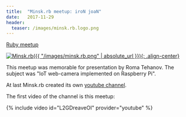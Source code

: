 ```yaml
---
title:  "Minsk.rb meetup: iroN joaN"
date:   2017-11-29
header:
  teaser: /images/minsk.rb.logo.png
---
```

[Ruby meetup][NN]

[![Minsk.rb]({{ "/images/minsk.rb.png" | absolute_url }}){: .align-center}][Minsk.rb]

This meetup was memorable for presentation by Roma Tehanov. The subject was "IoT web-camera implemented on Raspberry Pi".

At last Minsk.rb created its own [youtube channel][RBchannel].

The first video of the channel is this meetup:

{% include video id="L2GDreaveOI" provider="youtube" %}

[Minsk.rb]: https://www.facebook.com/minskruby/
[NN]: https://www.facebook.com/events/144949666229868/
[RBchannel]: https://www.youtube.com/channel/UCzZpyYSnff-NsjR4TbbBCiw
